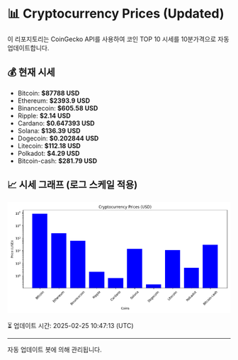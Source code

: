 
# 📊 Cryptocurrency Prices (Updated)

이 리포지토리는 CoinGecko API를 사용하여 코인 TOP 10 시세를 10분가격으로 자동 업데이트합니다.

## 💰 현재 시세
- Bitcoin: **$87788 USD**
- Ethereum: **$2393.9 USD**
- Binancecoin: **$605.58 USD**
- Ripple: **$2.14 USD**
- Cardano: **$0.647393 USD**
- Solana: **$136.39 USD**
- Dogecoin: **$0.202844 USD**
- Litecoin: **$112.18 USD**
- Polkadot: **$4.29 USD**
- Bitcoin-cash: **$281.79 USD**

## 📈 시세 그래프 (로그 스케일 적용)
![Crypto Prices](crypto_prices.png)

⏳ 업데이트 시간: 2025-02-25 10:47:13 (UTC)

---
자동 업데이트 봇에 의해 관리됩니다.
